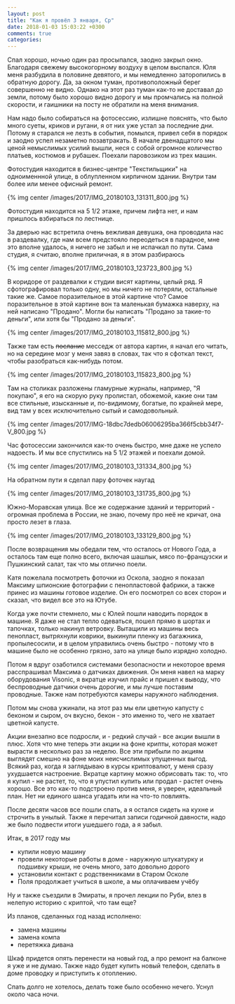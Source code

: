 ```yaml
---
layout: post
title: "Как я провёл 3 января, Ср"
date: 2018-01-03 15:03:22 +0300
comments: true
categories: 
---
```

Спал хорошо, ночью один раз просыпался, заодно закрыл окно. Благодаря свежему высокогорному воздуху в целом выспался. Юля меня разбудила в половине девятого, и мы немедленно заторопились в обратную дорогу. Да, за окном туман, противоположный берег совершенно не видно. Однако на этот раз туман как-то не доставал до земли, потому было хорошо видно дорогу и мы промчались на полной скорости, и гаишники на посту не обратили на меня внимания.

Нам надо было собираться на фотосессию, излишне пояснять, что было много суеты, криков и ругани, я от них уже устал за последние дни. Потому я старался не лезть в события, помылся, привел себя в порядок и заодно успел незаметно позавтракать. В начале двенадцатого мы ценой немыслимых усилий вышли, неся с собой огромное количество платьев, костюмов и рубашек. Поехали паровозиком из трех машин.

Фотостудия находится в бизнес-центре "Текстильщики" на одноименнной улице, в облупленном кирпичном здании. Внутри там более или менее офисный ремонт.

{% img center /images/2017/IMG_20180103_131311_800.jpg %}

Фотостудия находится на 5 1/2 этаже, причем лифта нет, и нам пришлось взбираться по лестнице. 

За дверью нас встретила очень вежливая девушка, она проводила нас в раздевалку, где нам всем предстояло переодеться в парадное, мне это вполне удалось, я ничего не забыл и не испачкал по пути. Сама студия, я считаю, вполне приличная, я в этом разбираюсь

{% img center /images/2017/IMG_20180103_123723_800.jpg %}

В коридоре от раздевалки к студии висят картины, целый ряд. Я сфотографировал только одну, но мы ничего не потеряли, остальные такие же. Самое поразительное в этой картине что? Самое поразительное в этой картине вон та маленькая бумажка наверху, на ней написано "Продано". Могли бы написать "Продано за такие-то деньги", или хотя бы "Продано за деньги".

{% img center /images/2017/IMG_20180103_115812_800.jpg %}

Также там есть ~~послание~~ месседж от автора картин, я начал его читать, но на середине мозг у меня завяз в словах, так что я сфоткал текст, чтобы разобраться как-нибудь потом.

{% img center /images/2017/IMG_20180103_115823_800.jpg %}

 

Там на столиках разложены гламурные журналы, например, "Я покупаю", я его на скорую руку пролистал, обожемой, какие они там все стильные, изысканные и, по-видимому, богатые, по крайней мере, вид там у всех исключительно сытый и самодовольный.

{% img center /images/2017/IMG-18dbc7dedb06006295ba366f5cbb34f7-V_800.jpg %}

Час фотосессии закончился как-то очень быстро, мне даже не успело надоесть. И мы все спустились на 5 1/2 этажей и поехали домой.

{% img center /images/2017/IMG_20180103_131334_800.jpg %}

На обратном пути я сделал пару фоточек наугад

{% img center /images/2017/IMG_20180103_131735_800.jpg %}

Южно-Моравская улица. Все же содержание зданий и территорий - огромная проблема в России, не знаю, почему про неё не кричат, она просто лезет в глаза.

{% img center /images/2017/IMG_20180103_133129_800.jpg %}

После возвращения мы обедали тем, что осталось от Нового Года, а осталось там еще полно всего, включая шашлык, мясо по-французски и Пушкинский салат, так что мы отлично поели.

Катя пожелала посмотреть фоточки из Оскола, заодно я показал Максиму шпионские фотографии с пенопластовой фабрики, а также принес из машины готовое изделие. Он его посмотрел со всех сторон и сказал, что видел все это на Ютубе.

Когда уже почти стемнело, мы с Юлей пошли наводить порядок в машине. Я даже не стал тепло одеваться, пошел прямо в шортах и тапочках, только накинул ветровку. Вытащили из машины весь пенопласт, вытряхнули коврики, выкинули пленку из багажника, пропылесосили, и в целом управились очень быстро - потому что в машине было не особенно грязно, зато на улице было изрядно холодно.

Потом я вдруг озаботился системами безопасности и некоторое время расспрашивал Максима о датчиках движения. Он меня навел на марку оборудования Visonic, я вкратце изучил прайс и пришел к выводу, что беспроводные датчики очень дорогие, и мы лучше поставим проводные. Также нам потребуются камеры наружного наблюдения.

Потом мы снова ужинали, на этот раз мы ели цветную капусту с беконом и сыром, оч вкусно, бекон - это именно то, чего не хватает цветной капусте.

Акции внезапно все подросли, и - редкий случай - все акции вышли в плюс. Хотя что мне теперь эти акции на фоне крипты, которая может вырасти в несколько раз за неделю. Все эти прибыли по акциям выглядят смешно на фоне моих неисчислимых упущенных выгод. Всякий раз, когда я заглядываю в курсы криптовалют, у меня сразу ухудшается настроение. Вкратце картину можно обрисовать так: то, что я купил - не растет, то, что я упустил купить или продал - растет очень хорошо. Все это как-то подстроено против меня, я уверен, идеальный план. Нет ни единого шанса угадать или на что-то повлиять.

После десяти часов все пошли спать, а я остался сидеть на кухне и строчить в унылый. Также я перечитал записи годичной давности, надо же было подвести итоги ушедшего года, а я забыл.

Итак, в 2017 году мы

- купили новую машину
- провели некоторые работы в доме - наружную штукатурку и подшивку крыши, не очень много, зато довольно дорого
- установили контакт с родственниками в Старом Осколе
- Поля продолжает учиться в школе, а мы оплачиваем учёбу

Ну и также съездили в Эмираты, я прочел лекции по Руби, влез в нелепую историю с криптой, что там еще? 

Из планов, сделанных год назад исполнено:

- замена машины
- замена компа
- перетяжка дивана

Шкаф придется опять перенести на новый год, а про ремонт на балконе я уже и не думаю. Также надо будет купить новый телефон, сделать в доме проводку и приступить к отоплению.

Спать долго не хотелось, делать тоже было особенно нечего. Уснул около часа ночи.